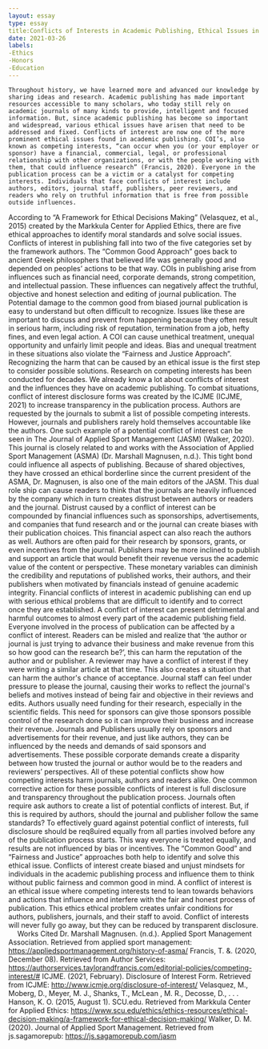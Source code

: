 ```yaml
---
layout: essay
type: essay
title:Conflicts of Interests in Academic Publishing, Ethical Issues in Publication
date: 2021-03-26
labels:
-Ethics
-Honors
-Education
---
```


	Throughout history, we have learned more and advanced our knowledge by sharing ideas and research. Academic publishing has made important resources accessible to many scholars, who today still rely on academic journals of many kinds to provide, intelligent and focused information. But, since academic publishing has become so important and widespread, various ethical issues have arisen that need to be addressed and fixed. Conflicts of interest are now one of the more prominent ethical issues found in academic publishing. COI’s, also known as competing interests, “can occur when you (or your employer or sponsor) have a financial, commercial, legal, or professional relationship with other organizations, or with the people working with them, that could influence research” (Francis, 2020). Everyone in the publication process can be a victim or a catalyst for competing interests. Individuals that face conflicts of interest include authors, editors, journal staff, publishers, peer reviewers, and readers who rely on truthful information that is free from possible outside influences. 
According to “A Framework for Ethical Decisions Making” (Velasquez, et al., 2015) created by the Markkula Center for Applied Ethics, there are five ethical approaches to identify moral standards and solve social issues. Conflicts of interest in publishing fall into two of the five categories set by the framework authors. The “Common Good Approach” goes back to ancient Greek philosophers that believed life was generally good and depended on peoples’ actions to be that way. COIs in publishing arise from influences such as financial need, corporate demands, strong competition, and intellectual passion. These influences can negatively affect the truthful, objective and honest selection and editing of journal publication. The Potential damage to the common good from biased journal publication is easy to understand but often difficult to recognize. Issues like these are important to discuss and prevent from happening because they often result in serious harm, including risk of reputation, termination from a job, hefty fines, and even legal action. A COI can cause unethical treatment, unequal opportunity and unfairly limit people and ideas. Bias and unequal treatment in these situations also violate the “Fairness and Justice Approach”. 
Recognizing the harm that can be caused by an ethical issue is the first step to consider possible solutions. Research on competing interests has been conducted for decades. We already know a lot about conflicts of interest and the influences they have on academic publishing. To combat situations, conflict of interest disclosure forms was created by the ICJME (ICJME, 2021) to increase transparency in the publication process. Authors are requested by the journals to submit a list of possible competing interests. However, journals and publishers rarely hold themselves accountable like the authors. One such example of a potential conflict of interest can be seen in The Journal of Applied Sport Management (JASM) (Walker, 2020). This journal is closely related to and works with the Association of Applied Sport Management (ASMA) (Dr. Marshall Magnusen, n.d.). This tight bond could influence all aspects of publishing. Because of shared objectives, they have crossed an ethical borderline since the current president of the ASMA, Dr. Magnusen, is also one of the main editors of the JASM. This dual role ship can cause readers to think that the journals are heavily influenced by the company which in turn creates distrust between authors or readers and the journal. 
Distrust caused by a conflict of interest can be compounded by financial influences such as sponsorships, advertisements, and companies that fund research and or the journal can create biases with their publication choices. This financial aspect can also reach the authors as well. Authors are often paid for their research by sponsors, grants, or even incentives from the journal. Publishers may be more inclined to publish and support an article that would benefit their revenue versus the academic value of the content or perspective. These monetary variables can diminish the credibility and reputations of published works, their authors, and their publishers when motivated by financials instead of genuine academic integrity. Financial conflicts of interest in academic publishing can end up with serious ethical problems that are difficult to identify and to correct once they are established.
A conflict of interest can present detrimental and harmful outcomes to almost every part of the academic publishing field. Everyone involved in the process of publication can be affected by a conflict of interest. Readers can be misled and realize that ‘the author or journal is just trying to advance their business and make revenue from this so how good can the research be?’, this can harm the reputation of the author and or publisher. A reviewer may have a conflict of interest if they were writing a similar article at that time. This also creates a situation that can harm the author's chance of acceptance. Journal staff can feel under pressure to please the journal, causing their works to reflect the journal's beliefs and motives instead of being fair and objective in their reviews and edits. Authors usually need funding for their research, especially in the scientific fields. This need for sponsors can give those sponsors possible control of the research done so it can improve their business and increase their revenue. Journals and Publishers usually rely on sponsors and advertisements for their revenue, and just like authors, they can be influenced by the needs and demands of said sponsors and advertisements. These possible corporate demands create a disparity between how trusted the journal or author would be to the readers and reviewers’ perspectives. All of these potential conflicts show how competing interests harm journals, authors and readers alike.
	One common corrective action for these possible conflicts of interest is full disclosure and transparency throughout the publication process. Journals often require ask authors to create a list of potential conflicts of interest. But, if this is required by authors, should the journal and publisher follow the same standards? To effectively guard against potential conflict of interests, full disclosure should be req8uired equally from all parties involved before any of the publication process starts. This way everyone is treated equally, and results are not influenced by bias or incentives. The “Common Good” and “Fairness and Justice” approaches both help to identify and solve this ethical issue. Conflicts of interest create biased and unjust mindsets for individuals in the academic publishing process and influence them to think without public fairness and common good in mind. 
A conflict of interest is an ethical issue where competing interests tend to lean towards behaviors and actions that influence and interfere with the fair and honest process of publication. This ethics ethical problem creates unfair conditions for authors, publishers, journals, and their staff to avoid. Conflict of interests will never fully go away, but they can be reduced by transparent disclosure.
 
Works Cited
Dr. Marshall Magnusen. (n.d.). Applied Sport Management Association. Retrieved from applied sport management: https://appliedsportmanagement.org/history-of-asma/
Francis, T. &. (2020, December 08). Retrieved from Author Services: https://authorservices.taylorandfrancis.com/editorial-policies/competing-interest/#
ICJME. (2021, February). Disclosure of Interest Form. Retrieved from ICJME: http://www.icmje.org/disclosure-of-interest/
Velasquez, M., Moberg, D., Meyer, M. J., Shanks, T., McLean , M. R., Decosse, D., . . . Hanson, K. O. (2015, August 1). SCU.edu. Retrieved from Markkula Center for Applied Ethics: https://www.scu.edu/ethics/ethics-resources/ethical-decision-making/a-framework-for-ethical-decision-making/
Walker, D. M. (2020). Journal of Applied Sport Management. Retrieved from js.sagamorepub: https://js.sagamorepub.com/jasm

